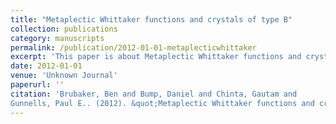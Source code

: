 ```yaml
---
title: "Metaplectic Whittaker functions and crystals of type B"
collection: publications
category: manuscripts
permalink: /publication/2012-01-01-metaplecticwhittaker
excerpt: 'This paper is about Metaplectic Whittaker functions and crystals of type B.'
date: 2012-01-01
venue: 'Unknown Journal'
paperurl: ''
citation: 'Brubaker, Ben and Bump, Daniel and Chinta, Gautam and
Gunnells, Paul E.. (2012). &quot;Metaplectic Whittaker functions and crystals of type B.&quot; <i>Unknown Journal</i>. 300().'
---
```

